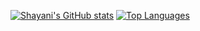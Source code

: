 [![Shayani's GitHub stats](https://github-readme-stats.vercel.app/api?username=Wellyson-Lopes&count_private=true&show_icons=true)](https://github.com/anuraghazra/github-readme-stats)
[![Top Languages](https://github-readme-stats.vercel.app/api/top-langs/?username=Wellyson-Lopes&count_private=true)](https://github.com/anuraghazra/github-readme-stats)

